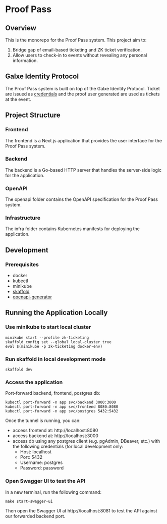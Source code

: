 # Proof Pass

## Overview

This is the monorepo for the Proof Pass system. This project aim to:

1. Bridge gap of email-based ticketing and ZK ticket verification.
2. Allow users to check-in to events without revealing any personal information.

## Galxe Identity Protocol

The Proof Pass system is built on top of the Galxe Identity Protocol. Ticket are issued as
[credentials](https://docs.galxe.com/identity/specification/credential-format) and the proof
user generated are used as tickets at the event.

## Project Structure

### Frontend

The frontend is a Next.js application that provides the user interface for the Proof Pass system.

### Backend

The backend is a Go-based HTTP server that handles the server-side logic for the application.

### OpenAPI

The openapi folder contains the OpenAPI specification for the Proof Pass system.

### Infrastructure

The infra folder contains Kubernetes manifests for deploying the application.

## Development

### Prerequisites

- docker
- kubectl
- minikube
- [skaffold](http://skaffold.dev)
- [openapi-generator](https://github.com/OpenAPITools/openapi-generator)

## Running the Application Locally

### Use minikube to start local cluster

```
minikube start --profile zk-ticketing
skaffold config set --global local-cluster true
eval $(minikube -p zk-ticketing docker-env)
```

### Run skaffold in local development mode

```
skaffold dev
```

### Access the application

Port-forward backend, frontend, postgres db:

```
kubectl port-forward -n app svc/backend 3000:3000
kubectl port-forward -n app svc/frontend 8080:8080
kubectl port-forward -n app svc/postgres 5432:5432
```

Once the tunnel is running, you can:
- access frontend at: http://localhost:8080
- access backend at: http://localhost:3000
- access db using any postgres client (e.g. pgAdmin, DBeaver, etc.) with the following credentials (for local development only:
  - Host: localhost
  - Port: 5432
  - Username: postgres
  - Password: password

### Open Swagger UI to test the API

In a new terminal, run the following command:

```
make start-swagger-ui
```

Then open the Swagger UI at http://localhost:8081 to test the API against our forwarded backend port.

